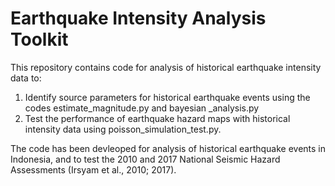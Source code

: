 # Earthquake Intensity Analysis Toolkit

This repository contains code for analysis of historical earthquake intensity data to:
1. Identify source parameters for historical earthquake events using the codes estimate_magnitude.py and bayesian _analysis.py
2. Test the performance of earthquake hazard maps with historical intensity data using poisson_simulation_test.py.

The code has been devleoped for analysis of historical earthquake events in Indonesia, and to test the 2010 and 2017 National Seismic Hazard Assessments (Irsyam et al., 2010; 2017). 
